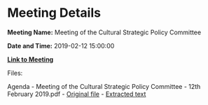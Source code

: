 # Meeting Details

**Meeting Name:** Meeting of the Cultural Strategic Policy Committee

**Date and Time:** 2019-02-12 15:00:00

**[Link to Meeting](https://www.limerick.ie/council/whats-on/meeting-cultural-strategic-policy-committee)**

Files: 

Agenda - Meeting of the Cultural Strategic Policy Committee - 12th February 2019.pdf - [Original file](https://www.limerick.ie/sites/default/files/media/documents/2019-02/Agenda%20Cultural%20SPC%2012th%20Feb%202019.pdf) - [Extracted text](./Agenda%20-%C2%A0Meeting%20of%20the%20Cultural%20Strategic%20Policy%20Committee%20-%2012th%20February%202019.md)

